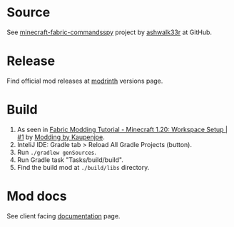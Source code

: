 # Source
See [minecraft-fabric-commandsspy](https://github.com/ashwalk33r/minecraft-fabric-commandsspy/) project by [ashwalk33r](https://github.com/ashwalk33r) at GitHub.

# Release
Find official mod releases at [modrinth](https://modrinth.com/mod/commandsspy/versions) versions page.

# Build
1. As seen in [Fabric Modding Tutorial - Minecraft 1.20: Workspace Setup | #1](https://www.youtube.com/watch?v=0Pr_iHlVKsI) by [Modding by Kaupenjoe](https://www.youtube.com/@ModdingByKaupenjoe).
1. InteliJ IDE: Gradle tab > Reload All Gradle Projects (button).
1. Run `./gradlew genSources`.
1. Run Gradle task "Tasks/build/build".
1. Find the build mod at `./build/libs` directory. 

# Mod docs
See client facing [documentation](./MOD.md) page.